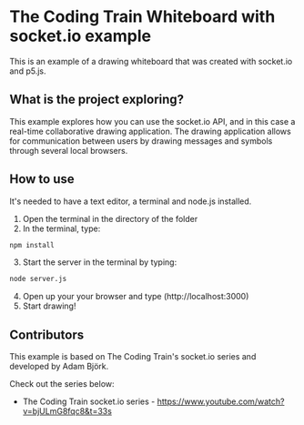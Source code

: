 # The Coding Train Whiteboard with socket.io example

This is an example of a drawing whiteboard that was created with socket.io and p5.js.

## What is the project exploring?

This example explores how you can use the socket.io API, and in this case a real-time collaborative drawing application. The drawing application allows for communication between users by drawing messages and symbols through several local browsers.

## How to use

It's needed to have a text editor, a terminal and node.js installed.

1. Open the terminal in the directory of the folder
2. In the terminal, type:

```bash
npm install
```

3. Start the server in the terminal by typing:

```bash
node server.js
```

4. Open up your your browser and type (http://localhost:3000)
5. Start drawing!

## Contributors

This example is based on The Coding Train's socket.io series and developed by Adam Björk.

Check out the series below:

-   The Coding Train socket.io series - https://www.youtube.com/watch?v=bjULmG8fqc8&t=33s